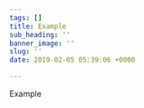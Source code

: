 ```yaml
---
tags: []
title: Example
sub_heading: ''
banner_image: ''
slug: ''
date: 2019-02-05 05:39:06 +0000

---
```

Example